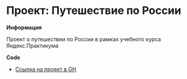 # Проект: Путешествие по России

**Информация**

Проект о путешествии по России в рамках учебного курса Яндекс.Практикума 

**Code**

* [Ссылка на проект в GH](https://github.com/polexka/russian-travel)
